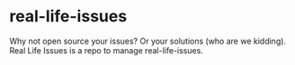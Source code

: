 # real-life-issues
Why not open source your issues? Or your solutions (who are we kidding). Real Life Issues is a repo to manage real-life-issues.
